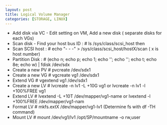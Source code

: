```yaml
---
layout: post
title: Logical Volume Manager
categories: [STORAGE, LINUX]
---
```


* Add disk via VC - Edit setting on VM, Add a new disk ( separate disks for each VGs)
* Scan disk - Find your host bus ID : # ls /sys/class/scsi_host then 
* Scan SCSI host : # echo "-  -  -" > /sys/class/scsi_host/hostX/scan   ( x is host number)
* Partition Disk : # (echo n; echo p; echo 1; echo ''; echo ''; echo t; echo 8e; echo w) | fdisk /dev/sdx
* Create a new PV  # pvcreate /dev/sdx1
* Create a new VG # vgcreate vg1 /dev/sdx1
* Extend VG  # vgextend vg1 /dev/sdx1
* Create a new LV  # lvcreate -n lv1 -L +10G vg1 or lvcreate -n lv1 -l +100%FREE vg1
* Extend LV # lvextend -L +10T /dev/mapper/vg1-name or lvextend -l +100%FREE /dev/mapper/vg1-nam
* Format LV  # mkfs.extX /dev/mapper/vg1-lv1 (Determine fs with df -TH command)
* Mount LV # mount /dev/vg1/lv1 /opt/SP/mountname -o rw,user